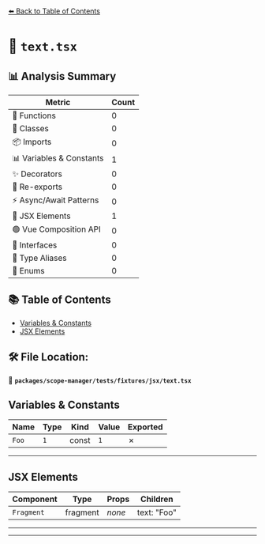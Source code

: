 [⬅️ Back to Table of Contents](../../../../../index.md)

# 📄 `text.tsx`

## 📊 Analysis Summary

| Metric | Count |
|--------|-------|
| 🔧 Functions | 0 |
| 🧱 Classes | 0 |
| 📦 Imports | 0 |
| 📊 Variables & Constants | 1 |
| ✨ Decorators | 0 |
| 🔄 Re-exports | 0 |
| ⚡ Async/Await Patterns | 0 |
| 💠 JSX Elements | 1 |
| 🟢 Vue Composition API | 0 |
| 📐 Interfaces | 0 |
| 📑 Type Aliases | 0 |
| 🎯 Enums | 0 |

## 📚 Table of Contents

- [Variables & Constants](#variables-constants)
- [JSX Elements](#jsx-elements)

## 🛠️ File Location:
📂 **`packages/scope-manager/tests/fixtures/jsx/text.tsx`**

## Variables & Constants

| Name | Type | Kind | Value | Exported |
|------|------|------|-------|----------|
| `Foo` | `1` | const | `1` | ✗ |


---

## JSX Elements

| Component | Type | Props | Children |
|-----------|------|-------|----------|
| `Fragment` | fragment | *none* | text: "Foo" |


---


---